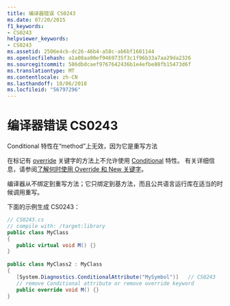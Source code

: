 ```yaml
---
title: 编译器错误 CS0243
ms.date: 07/20/2015
f1_keywords:
- CS0243
helpviewer_keywords:
- CS0243
ms.assetid: 2506e4cb-dc26-46b4-a58c-ab6bf1601144
ms.openlocfilehash: a1a08aa90ef9469735f3c1f96b33a7aa29da2326
ms.sourcegitcommit: 586dbdcaef9767642436b1e4efbe88fb15473d6f
ms.translationtype: MT
ms.contentlocale: zh-CN
ms.lasthandoff: 10/06/2018
ms.locfileid: "56797296"
---
```

# <a name="compiler-error-cs0243"></a>编译器错误 CS0243

Conditional 特性在“method”上无效，因为它是重写方法  
  
 在标记有 [override](../../csharp/programming-guide/concepts/attributes/common-attributes.md#Conditional) 关键字的方法上不允许使用 [Conditional](../../csharp/language-reference/keywords/override.md) 特性。 有关详细信息，请参阅[了解何时使用 Override 和 New 关键字](../../csharp/programming-guide/classes-and-structs/knowing-when-to-use-override-and-new-keywords.md)。  
  
 编译器从不绑定到重写方法；它只绑定到基方法，而且公共语言运行库在适当的时候调用重写。  
  
 下面的示例生成 CS0243：  

```csharp
// CS0243.cs  
// compile with: /target:library  
public class MyClass  
{  
   public virtual void M() {}  
}  
  
public class MyClass2 : MyClass  
{  
   [System.Diagnostics.ConditionalAttribute("MySymbol")]   // CS0243  
   // remove Conditional attribute or remove override keyword  
   public override void M() {}  
}  
```
